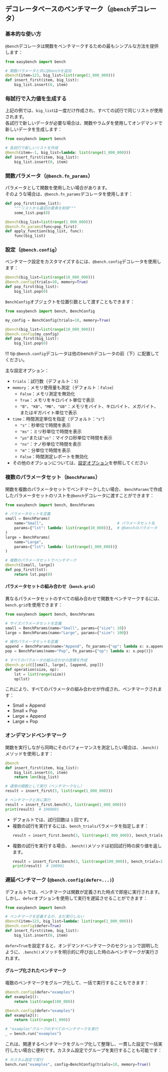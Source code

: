 ## デコレータベースのベンチマーク（`@bench`デコレータ）

### **基本的な使い方**

`@bench`デコレータは関数をベンチマークするための最もシンプルな方法を提供します：

```python
from easybench import bench

# 関数パラメータと共に@benchを追加
@bench(item=123, big_list=list(range(1_000_000)))
def insert_first(item, big_list):
    big_list.insert(0, item)
```

### **毎試行で入力値を生成する**

上記の例では、`big_list`は一度だけ作成され、すべての試行で同じリストが使用されます。  
各試行で新しいデータが必要な場合は、関数やラムダを使用してオンデマンドで新しいデータを生成します：

```python
from easybench import bench

# 各試行で新しいリストを作成
@bench(item=-1, big_list=lambda: list(range(1_000_000)))
def insert_first(item, big_list):
    big_list.insert(0, item)
```

### **関数パラメータ**（`@bench.fn_params`）

パラメータとして関数を使用したい場合があります。  
そのような場合は、`@bench.fn_params`デコレータを使用します：

```python
def pop_first(some_list):
    """リストから最初の要素を削除"""
    some_list.pop(0)

@bench(big_list=list(range(1_000_000)))
@bench.fn_params(func=pop_first)
def apply_function(big_list, func):
    func(big_list)
```

### **設定**（`@bench.config`）

ベンチマーク設定をカスタマイズするには、`@bench.config`デコレータを使用します：

```python
@bench(big_list=list(range(10_000_000)))
@bench.config(trials=10, memory=True)
def pop_first(big_list):
    big_list.pop(0)
```

`BenchConfig`オブジェクトを位置引数として渡すこともできます：

```python
from easybench import bench, BenchConfig

my_config = BenchConfig(trials=10, memory=True)

@bench(big_list=list(range(10_000_000)))
@bench.config(my_config)
def pop_first(big_list):
    big_list.pop(0)
```

!!! tip
    `@bench.config`デコレータは他のbenchデコレータの前（下）に配置してください。  


主な設定オプション：

* `trials`：試行数（デフォルト：`5`）
* `memory`：メモリ使用量も測定（デフォルト：`False`）
    * `False`：メモリ測定を無効化
    * `True`：メモリをキロバイト単位で表示
    * `"B"`、`"KB"`、`"MB"`、`"GB"`：メモリをバイト、キロバイト、メガバイト、またはギガバイト単位で表示
* `time`：時間測定単位を指定（デフォルト：`"s"`）
    * `"s"`：秒単位で時間を表示
    * `"ms"`：ミリ秒単位で時間を表示
    * `"μs"`または`"us"`：マイクロ秒単位で時間を表示
    * `"ns"`：ナノ秒単位で時間を表示
    * `"m"`：分単位で時間を表示
    * `False`：時間測定レポートを無効化
* その他のオプションについては、[設定オプション](./class-based.md#設定オプション)を参照してください

### **複数のパラメータセット**（`BenchParams`）

関数を複数のパラメータセットでベンチマークしたい場合、
`BenchParams`で作成したパラメータセットのリストを`@bench`デコレータに渡すことができます：

```python
from easybench import bench, BenchParams

# パラメータセットを定義
small = BenchParams(
    name="Small",                                 # パラメータセット名
    params={"lst": lambda: list(range(10_000))},  # @benchのパラメータ
)
large = BenchParams(
    name="Large",
    params={"lst": lambda: list(range(1_000_000))}
)

# 複数のパラメータセットでベンチマーク
@bench([small, large])
def pop_first(lst):
    return lst.pop(0)
```

#### **パラメータセットの組み合わせ**（`bench.grid`）

異なるパラメータセットのすべての組み合わせで関数をベンチマークするには、`bench.grid`を使用できます：

```python
from easybench import bench, BenchParams

# サイズパラメータセットを定義
small = BenchParams(name="Small", params={"size": 10})
large = BenchParams(name="Large", params={"size": 100})

# 操作パラメータセットを定義
append = BenchParams(name="Append", fn_params={"op": lambda x: x.append(0)})
pop = BenchParams(name="Pop", fn_params={"op": lambda x: x.pop()})

# すべてのパラメータの組み合わせの直積を作成
@bench.grid([[small, large], [append, pop]])
def operation(size, op):
    lst = list(range(size))
    op(lst)
```

これにより、すべてのパラメータの組み合わせが作成され、ベンチマークされます：

- Small × Append
- Small × Pop
- Large × Append
- Large × Pop

### **オンデマンドベンチマーク**

関数を実行しながら同時にそのパフォーマンスを測定したい場合は、`.bench()`メソッドを使用します：

```python
@bench
def insert_first(item, big_list):
    big_list.insert(0, item)
    return len(big_list)

# 通常の関数として実行（ベンチマークなし）
result = insert_first(3, list(range(1_000_000)))

# ベンチマークと共に実行
result = insert_first.bench(3, list(range(1_000_000)))
print(result)  # 1000001
```

* デフォルトでは、試行回数は `1` 回です。
* 複数の試行を実行するには、`bench_trials`パラメータを指定します：
  ```python
  result = insert_first.bench(3, list(range(1_000_000)), bench_trials=10)
  ```
* 複数の試行を実行する場合、`.bench()`メソッドは初回試行時の戻り値を返します。
  ```python
  result = insert_first.bench(3, list(range(100_000)), bench_trials=10)
  print(result)  # 100001
  ```

### **遅延ベンチマーク** (`@bench.config(defer=...)`)

デフォルトでは、ベンチマークは関数が定義された時点で即座に実行されます。しかし、`defer`オプションを使用して実行を遅延させることができます：

```python
from easybench import bench

# ベンチマークを定義するが、まだ実行しない
@bench(item=123, big_list=lambda: list(range(1_000_000)))
@bench.config(defer=True)
def insert_first(item, big_list):
    big_list.insert(0, item)
```

`defer=True`を設定すると、オンデマンドベンチマークのセクションで説明したように、`.bench()`メソッドを明示的に呼び出した時のみベンチマークが実行されます。

#### **グループ化されたベンチマーク**

複数のベンチマークをグループ化して、一括で実行することもできます：

```python
@bench.config(defer="examples")
def example1():
    return list(range(100_000))

@bench.config(defer="examples")
def example2():
    return list(range(1_000))

# "examples"グループのすべてのベンチマークを実行
_ = bench.run("examples")
```

これは、関連するベンチマークをグループ化して整理し、一貫した設定で一括実行したい場合に便利です。カスタム設定でグループを実行することも可能です：

```python
# カスタム設定で実行
bench.run("examples", config=BenchConfig(trials=10, memory=True))
```
